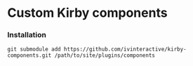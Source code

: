 # Custom Kirby components

### Installation

```
git submodule add https://github.com/ivinteractive/kirby-components.git /path/to/site/plugins/components
```
